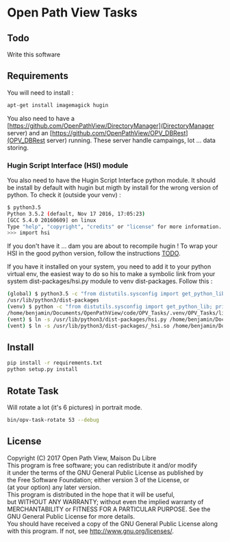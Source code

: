 # Open Path View Tasks

## Todo

Write this software

## Requirements

You will need to install :
```bash
apt-get install imagemagick hugin
```
You also need to have a [https://github.com/OpenPathView/DirectoryManager](DirectoryManager server) and an [https://github.com/OpenPathView/OPV_DBRest](OPV_DBRest server) running.
These server handle campaings, lot ... data storing.

### Hugin Script Interface (HSI) module
You also need to have the Hugin Script Interface python module. It should be install by default with hugin but migth by install for the wrong version of python.
To check it (outside your venv) :
```bash
$ python3.5
Python 3.5.2 (default, Nov 17 2016, 17:05:23)
[GCC 5.4.0 20160609] on linux
Type "help", "copyright", "credits" or "license" for more information.
>>> import hsi
```

If you don't have it ... dam you are about to recompile hugin ! To wrap your HSI in the good python version, follow the instructions [TODO](here).

If you have it installed on your system, you need to add it to your python virtual env, the easiest way to do so his to make a symbolic link from your system dist-packages/hsi.py module to venv dist-packages.
Follow this :
```bash
(global) $ python3.5 -c "from distutils.sysconfig import get_python_lib; print(get_python_lib(1))"  # get you global dist-package path
/usr/lib/python3/dist-packages
(venv) $ python -c "from distutils.sysconfig import get_python_lib; print(get_python_lib(1))"  # get you venv dist-package path
/home/benjamin/Documents/OpenPathView/code/OPV_Tasks/.venv/OPV_Tasks/lib/python3.5/site-packages
(vent) $ ln -s /usr/lib/python3/dist-packages/hsi.py /home/benjamin/Documents/OpenPathView/code/OPV_Tasks/.venv/OPV_Tasks/lib/python3.5/site-packages/ # make symbolic link
(vent) $ ln -s /usr/lib/python3/dist-packages/_hsi.so /home/benjamin/Documents/OpenPathView/code/OPV_Tasks/.venv/OPV_Tasks/lib/python3.5/site-packages/ # make symbolic link
```

## Install
```bash
pip install -r requirements.txt
python setup.py install
```

## Rotate Task
Will rotate a lot (it's 6 pictures) in portrait mode.
```bash
bin/opv-task-rotate 53 --debug
```

## License

Copyright (C) 2017 Open Path View, Maison Du Libre <br />
This program is free software; you can redistribute it and/or modify  <br />
it under the terms of the GNU General Public License as published by  <br />
the Free Software Foundation; either version 3 of the License, or  <br />
(at your option) any later version.  <br />
This program is distributed in the hope that it will be useful,  <br />
but WITHOUT ANY WARRANTY; without even the implied warranty of  <br />
MERCHANTABILITY or FITNESS FOR A PARTICULAR PURPOSE. See the  <br />
GNU General Public License for more details.  <br />
You should have received a copy of the GNU General Public License along  <br />
with this program. If not, see <http://www.gnu.org/licenses/>.  <br />
